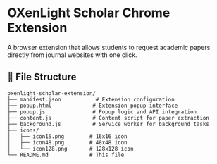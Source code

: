 # OXenLight Scholar Chrome Extension

A browser extension that allows students to request academic papers directly from journal websites with one click.

## 📁 File Structure

```
oxenlight-scholar-extension/
├── manifest.json           # Extension configuration
├── popup.html             # Extension popup interface
├── popup.js               # Popup logic and API integration
├── content.js             # Content script for paper extraction
├── background.js          # Service worker for background tasks
├── icons/
│   ├── icon16.png        # 16x16 icon
│   ├── icon48.png        # 48x48 icon
│   └── icon128.png       # 128x128 icon
└── README.md             # This file
```
